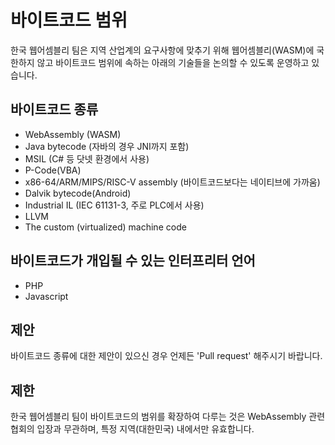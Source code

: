 # 바이트코드 범위

한국 웹어셈블리 팀은 지역 산업계의 요구사항에 맞추기 위해 웹어셈블리(WASM)에 국한하지 않고 바이트코드 범위에 속하는 아래의 기술들을 논의할 수 있도록 운영하고 있습니다.

## 바이트코드 종류
  * WebAssembly (WASM)
  * Java bytecode (자바의 경우 JNI까지 포함)
  * MSIL (C# 등 닷넷 환경에서 사용)
  * P-Code(VBA)
  * x86-64/ARM/MIPS/RISC-V assembly (바이트코드보다는 네이티브에 가까움)
  * Dalvik bytecode(Android)
  * Industrial IL (IEC 61131-3, 주로 PLC에서 사용)
  * LLVM
  * The custom (virtualized) machine code

## 바이트코드가 개입될 수 있는 인터프리터 언어
  * PHP
  * Javascript

## 제안
바이트코드 종류에 대한 제안이 있으신 경우 언제든 'Pull request' 해주시기 바랍니다.

## 제한
한국 웹어셈블리 팀이 바이트코드의 범위를 확장하여 다루는 것은 WebAssembly 관련 협회의 입장과 무관하며, 특정 지역(대한민국) 내에서만 유효합니다.
